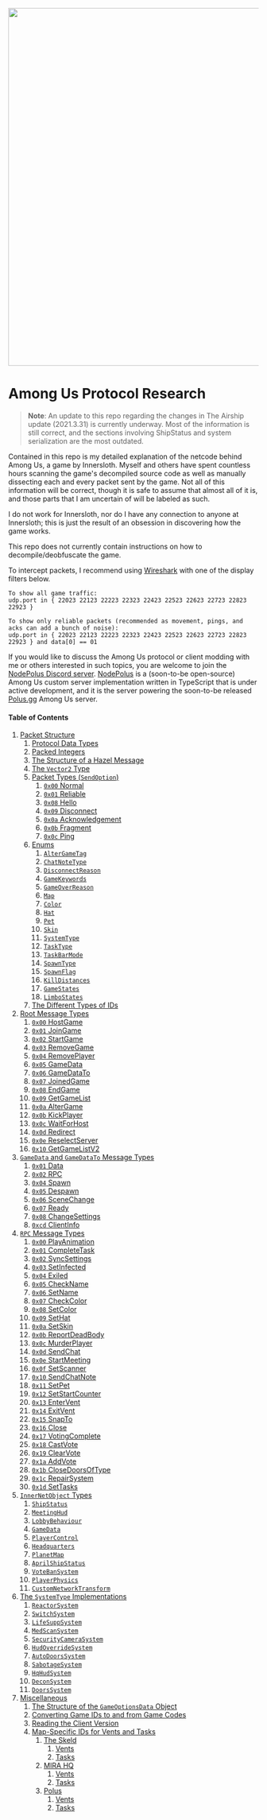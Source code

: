 <p align="center"><img width="720" src="https://raw.githubusercontent.com/codyphobe/among-us-protocol/master/images/banner.png"></p>

# Among Us Protocol Research

> **Note**: An update to this repo regarding the changes in The Airship update (2021.3.31) is currently underway. Most of the information is still correct, and the sections involving ShipStatus and system serialization are the most outdated.

Contained in this repo is my detailed explanation of the netcode behind Among Us, a game by Innersloth. Myself and others have spent countless hours scanning the game's decompiled source code as well as manually dissecting each and every packet sent by the game. Not all of this information will be correct, though it is safe to assume that almost all of it is, and those parts that I am uncertain of will be labeled as such.

I do not work for Innersloth, nor do I have any connection to anyone at Innersloth; this is just the result of an obsession in discovering how the game works.

This repo does not currently contain instructions on how to decompile/deobfuscate the game.

To intercept packets, I recommend using [Wireshark](https://www.wireshark.org/) with one of the display filters below.

```
To show all game traffic:
udp.port in { 22023 22123 22223 22323 22423 22523 22623 22723 22823 22923 }

To show only reliable packets (recommended as movement, pings, and acks can add a bunch of noise):
udp.port in { 22023 22123 22223 22323 22423 22523 22623 22723 22823 22923 } and data[0] == 01
```

If you would like to discuss the Among Us protocol or client modding with me or others interested in such topics, you are welcome to join the [NodePolus Discord server](https://discord.gg/Jpg4sWqeYH). [NodePolus](https://github.com/nodepolus) is a (soon-to-be open-source) Among Us custom server implementation written in TypeScript that is under active development, and it is the server powering the soon-to-be released [Polus.gg](https://polus.gg) Among Us server.

#### Table of Contents

1. [Packet Structure](01_packet_structure/README.md)
    1. [Protocol Data Types](01_packet_structure/01_protocol_data_types.md)
    1. [Packed Integers](01_packet_structure/02_packed_integers.md)
    1. [The Structure of a Hazel Message](01_packet_structure/03_the_structure_of_a_hazel_message.md)
    1. [The `Vector2` Type](01_packet_structure/04_the_vector2_type.md)
    1. [Packet Types (`SendOption`)](01_packet_structure/05_packet_types.md)
        1. [`0x00` Normal](01_packet_structure/05_packet_types.md#0x00-normal)
        1. [`0x01` Reliable](01_packet_structure/05_packet_types.md#0x01-reliable)
        1. [`0x08` Hello](01_packet_structure/05_packet_types.md#0x08-hello)
        1. [`0x09` Disconnect](01_packet_structure/05_packet_types.md#0x09-disconnect)
        1. [`0x0a` Acknowledgement](01_packet_structure/05_packet_types.md#0x0a-acknowledgement)
        1. [`0x0b` Fragment](01_packet_structure/05_packet_types.md#0x0b-fragment)
        1. [`0x0c` Ping](01_packet_structure/05_packet_types.md#0x0c-ping)
    1. [Enums](01_packet_structure/06_enums.md)
        1. [`AlterGameTag`](01_packet_structure/06_enums.md#altergametag)
        1. [`ChatNoteType`](01_packet_structure/06_enums.md#chatnotetype)
        1. [`DisconnectReason`](01_packet_structure/06_enums.md#disconnectreason)
        1. [`GameKeywords`](01_packet_structure/06_enums.md#gamekeywords)
        1. [`GameOverReason`](01_packet_structure/06_enums.md#gameoverreason)
        1. [`Map`](01_packet_structure/06_enums.md#map)
        1. [`Color`](01_packet_structure/06_enums.md#color)
        1. [`Hat`](01_packet_structure/06_enums.md#hat)
        1. [`Pet`](01_packet_structure/06_enums.md#pet)
        1. [`Skin`](01_packet_structure/06_enums.md#skin)
        1. [`SystemType`](01_packet_structure/06_enums.md#systemtype)
        1. [`TaskType`](01_packet_structure/06_enums.md#tasktype)
        1. [`TaskBarMode`](01_packet_structure/06_enums.md#taskbarmode)
        1. [`SpawnType`](01_packet_structure/06_enums.md#spawntype)
        1. [`SpawnFlag`](01_packet_structure/06_enums.md#spawnflag)
        1. [`KillDistances`](01_packet_structure/06_enums.md#killdistances)
        1. [`GameStates`](01_packet_structure/06_enums.md#gamestates)
        1. [`LimboStates`](01_packet_structure/06_enums.md#limbostates)
    1. [The Different Types of IDs](01_packet_structure/07_the_different_types_of_ids.md)
1. [Root Message Types](02_root_message_types/README.md)
    1. [`0x00` HostGame](02_root_message_types/00_hostgame.md)
    1. [`0x01` JoinGame](02_root_message_types/01_joingame.md)
    1. [`0x02` StartGame](02_root_message_types/02_startgame.md)
    1. [`0x03` RemoveGame](02_root_message_types/03_removegame.md)
    1. [`0x04` RemovePlayer](02_root_message_types/04_removeplayer.md)
    1. [`0x05` GameData](02_root_message_types/05_gamedata.md)
    1. [`0x06` GameDataTo](02_root_message_types/06_gamedatato.md)
    1. [`0x07` JoinedGame](02_root_message_types/07_joinedgame.md)
    1. [`0x08` EndGame](02_root_message_types/08_endgame.md)
    1. [`0x09` GetGameList](02_root_message_types/09_getgamelist.md)
    1. [`0x0a` AlterGame](02_root_message_types/10_altergame.md)
    1. [`0x0b` KickPlayer](02_root_message_types/11_kickplayer.md)
    1. [`0x0c` WaitForHost](02_root_message_types/12_waitforhost.md)
    1. [`0x0d` Redirect](02_root_message_types/13_redirect.md)
    1. [`0x0e` ReselectServer](02_root_message_types/14_reselectserver.md)
    1. [`0x10` GetGameListV2](02_root_message_types/16_getgamelistv2.md)
1. [`GameData` and `GameDataTo` Message Types](03_gamedata_and_gamedatato_message_types/README.md)
    1. [`0x01` Data](03_gamedata_and_gamedatato_message_types/01_data.md)
    1. [`0x02` RPC](03_gamedata_and_gamedatato_message_types/02_rpc.md)
    1. [`0x04` Spawn](03_gamedata_and_gamedatato_message_types/04_spawn.md)
    1. [`0x05` Despawn](03_gamedata_and_gamedatato_message_types/05_despawn.md)
    1. [`0x06` SceneChange](03_gamedata_and_gamedatato_message_types/06_scenechange.md)
    1. [`0x07` Ready](03_gamedata_and_gamedatato_message_types/07_ready.md)
    1. [`0x08` ChangeSettings](03_gamedata_and_gamedatato_message_types/08_changesettings.md)
    1. [`0xcd` ClientInfo](03_gamedata_and_gamedatato_message_types/205_clientinfo.md)
1. [`RPC` Message Types](04_rpc_message_types/README.md)
    1. [`0x00` PlayAnimation](04_rpc_message_types/00_playanimation.md)
    1. [`0x01` CompleteTask](04_rpc_message_types/01_completetask.md)
    1. [`0x02` SyncSettings](04_rpc_message_types/02_syncsettings.md)
    1. [`0x03` SetInfected](04_rpc_message_types/03_setinfected.md)
    1. [`0x04` Exiled](04_rpc_message_types/04_exiled.md)
    1. [`0x05` CheckName](04_rpc_message_types/05_checkname.md)
    1. [`0x06` SetName](04_rpc_message_types/06_setname.md)
    1. [`0x07` CheckColor](04_rpc_message_types/07_checkcolor.md)
    1. [`0x08` SetColor](04_rpc_message_types/08_setcolor.md)
    1. [`0x09` SetHat](04_rpc_message_types/09_sethat.md)
    1. [`0x0a` SetSkin](04_rpc_message_types/10_setskin.md)
    1. [`0x0b` ReportDeadBody](04_rpc_message_types/11_reportdeadbody.md)
    1. [`0x0c` MurderPlayer](04_rpc_message_types/12_murderplayer.md)
    1. [`0x0d` SendChat](04_rpc_message_types/13_sendchat.md)
    1. [`0x0e` StartMeeting](04_rpc_message_types/14_startmeeting.md)
    1. [`0x0f` SetScanner](04_rpc_message_types/15_setscanner.md)
    1. [`0x10` SendChatNote](04_rpc_message_types/16_sendchatnote.md)
    1. [`0x11` SetPet](04_rpc_message_types/17_setpet.md)
    1. [`0x12` SetStartCounter](04_rpc_message_types/18_setstartcounter.md)
    1. [`0x13` EnterVent](04_rpc_message_types/19_entervent.md)
    1. [`0x14` ExitVent](04_rpc_message_types/20_exitvent.md)
    1. [`0x15` SnapTo](04_rpc_message_types/21_snapto.md)
    1. [`0x16` Close](04_rpc_message_types/22_close.md)
    1. [`0x17` VotingComplete](04_rpc_message_types/23_votingcomplete.md)
    1. [`0x18` CastVote](04_rpc_message_types/24_castvote.md)
    1. [`0x19` ClearVote](04_rpc_message_types/25_clearvote.md)
    1. [`0x1a` AddVote](04_rpc_message_types/26_addvote.md)
    1. [`0x1b` CloseDoorsOfType](04_rpc_message_types/27_closedoorsoftype.md)
    1. [`0x1c` RepairSystem](04_rpc_message_types/28_repairsystem.md)
    1. [`0x1d` SetTasks](04_rpc_message_types/29_settasks.md)
1. [`InnerNetObject` Types](05_innernetobject_types/README.md)
    1. [`ShipStatus`](05_innernetobject_types/00_shipstatus.md)
    1. [`MeetingHud`](05_innernetobject_types/01_meetinghud.md)
    1. [`LobbyBehaviour`](05_innernetobject_types/02_lobbybehaviour.md)
    1. [`GameData`](05_innernetobject_types/03_gamedata.md)
    1. [`PlayerControl`](05_innernetobject_types/04_playercontrol.md)
    1. [`Headquarters`](05_innernetobject_types/05_headquarters.md)
    1. [`PlanetMap`](05_innernetobject_types/06_planetmap.md)
    1. [`AprilShipStatus`](05_innernetobject_types/07_aprilshipstatus.md)
    1. [`VoteBanSystem`](05_innernetobject_types/08_votebansystem.md)
    1. [`PlayerPhysics`](05_innernetobject_types/09_playerphysics.md)
    1. [`CustomNetworkTransform`](05_innernetobject_types/10_customnetworktransform.md)
1. [The `SystemType` Implementations](06_the_systemtype_implementations/README.md)
    1. [`ReactorSystem`](06_the_systemtype_implementations/01_reactorsystem.md)
    1. [`SwitchSystem`](06_the_systemtype_implementations/02_switchsystem.md)
    1. [`LifeSuppSystem`](06_the_systemtype_implementations/03_lifesuppsystem.md)
    1. [`MedScanSystem`](06_the_systemtype_implementations/04_medscansystem.md)
    1. [`SecurityCameraSystem`](06_the_systemtype_implementations/05_securitycamerasystem.md)
    1. [`HudOverrideSystem`](06_the_systemtype_implementations/06_hudoverridesystem.md)
    1. [`AutoDoorsSystem`](06_the_systemtype_implementations/07_autodoorssystem.md)
    1. [`SabotageSystem`](06_the_systemtype_implementations/08_sabotagesystem.md)
    1. [`HqHudSystem`](06_the_systemtype_implementations/09_hqhudsystem.md)
    1. [`DeconSystem`](06_the_systemtype_implementations/10_deconsystem.md)
    1. [`DoorsSystem`](06_the_systemtype_implementations/11_doorssystem.md)
1. [Miscellaneous](07_miscellaneous/README.md)
    1. [The Structure of the `GameOptionsData` Object](07_miscellaneous/01_the_structure_of_the_gameoptionsdata_object.md)
    1. [Converting Game IDs to and from Game Codes](07_miscellaneous/02_converting_game_ids_to_and_from_game_codes.md)
    1. [Reading the Client Version](07_miscellaneous/03_reading_the_client_version.md)
    1. [Map-Specific IDs for Vents and Tasks](07_miscellaneous/04_map_specific_ids_for_vents_and_tasks.md)
        1. [The Skeld](07_miscellaneous/04_map_specific_ids_for_vents_and_tasks.md#the-skeld)
            1. [Vents](07_miscellaneous/04_map_specific_ids_for_vents_and_tasks.md#vents)
            1. [Tasks](07_miscellaneous/04_map_specific_ids_for_vents_and_tasks.md#tasks)
        1. [MIRA HQ](07_miscellaneous/04_map_specific_ids_for_vents_and_tasks.md#mira-hq)
            1. [Vents](07_miscellaneous/04_map_specific_ids_for_vents_and_tasks.md#vents-1)
            1. [Tasks](07_miscellaneous/04_map_specific_ids_for_vents_and_tasks.md#tasks-1)
        1. [Polus](07_miscellaneous/04_map_specific_ids_for_vents_and_tasks.md#polus)
            1. [Vents](07_miscellaneous/04_map_specific_ids_for_vents_and_tasks.md#vents-2)
            1. [Tasks](07_miscellaneous/04_map_specific_ids_for_vents_and_tasks.md#tasks-2)
